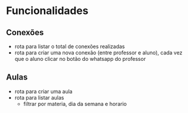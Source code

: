 # Funcionalidades

## Conexões

- rota para listar o total de conexões realizadas
- rota para criar uma nova conexão (entre professor e aluno), cada vez que o aluno clicar no botão do whatsapp do professor

## Aulas

- rota para criar uma aula
- rota para listar aulas
  - filtrar por materia, dia da semana e horario
